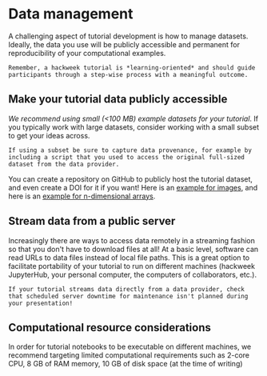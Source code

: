 # Data management

A challenging aspect of tutorial development is how to manage datasets. Ideally, the data you use will be publicly accessible and permanent for reproducibility of your computational examples.

```{important}
Remember, a hackweek tutorial is *learning-oriented* and should guide participants through a step-wise process with a meaningful outcome.
```

## Make your tutorial data publicly accessible
*We recommend using small (<100 MB) example datasets for your tutorial*. If you typically work with large datasets, consider working with a small subset to get your ideas across.

```{note}
If using a subset be sure to capture data provenance, for example by including a script that you used to access the original full-sized dataset from the data provider.
```

You can create a repository on GitHub to publicly host the tutorial dataset, and even create a DOI for it if you want! Here is an [example for images](https://github.com/snowex-hackweek/tutorial-data), and here is an [example for n-dimensional arrays](https://github.com/scottyhq/zarrdata).


## Stream data from a public server
Increasingly there are ways to access data remotely in a streaming fashion so that you don't have to download files at all! At a basic level, software can read URLs to data files instead of local file paths. This is a great option to facilitate portability of your tutorial to run on different machines (hackweek JupyterHub, your personal computer, the computers of collaborators, etc.).

```{warning}
If your tutorial streams data directly from a data provider, check that scheduled server downtime for maintenance isn't planned during your presentation!
```

## Computational resource considerations
In order for tutorial notebooks to be executable on different machines, we recommend targeting limited computational requirements such as 2-core CPU, 8 GB of RAM memory, 10 GB of disk space (at the time of writing)
